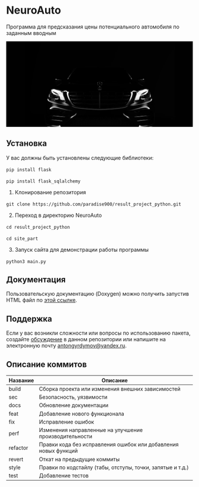 # NeuroAuto
Программа для предсказания цены потенциального автомобиля по заданным вводным <!-- описание репозитория -->
<!--Блок информации о репозитории в бейджах-->

![Logotype](./site_part/static/images/main_2.jpg)
<!--Установка-->
## Установка
У вас должны быть установлены следующие библиотеки:

```pip install flask```

```pip install flask_sqlalchemy```

1. Клонирование репозитория 

```git clone https://github.com/paradise900/result_project_python.git```

2. Переход в директорию NeuroAuto

```cd result_project_python```

```cd site_part```

3. Запуск сайта для демонстрации работы программы

```python3 main.py```

<!--Пользовательская документация-->
## Документация
Пользовательскую документацию (Doxygen) можно получить запустив HTML файл по [этой ссылке](./docs/ru/doxygen/html/index.html).

[Релизы программы]: https://github.com/paradise900/result_project_python/releases

<!--Поддержка-->
## Поддержка
Если у вас возникли сложности или вопросы по использованию пакета, создайте 
[обсуждение](https://github.com/paradise900/result_project_python/issues) в данном репозитории или напишите на электронную почту <antongyrdymov@yandex.ru>.

<!--описание коммитов-->
## Описание коммитов
| Название | Описание                                                        |
|----------|-----------------------------------------------------------------|
| build	   | Сборка проекта или изменения внешних зависимостей               |
| sec      | Безопасность, уязвимости                                        |
| docs	   | Обновление документации                                         |
| feat	   | Добавление нового функционала                                   |
| fix	   | Исправление ошибок                                              |
| perf	   | Изменения направленные на улучшение производительности          |
| refactor | Правки кода без исправления ошибок или добавления новых функций |
| revert   | Откат на предыдущие коммиты                                     |
| style	   | Правки по кодстайлу (табы, отступы, точки, запятые и т.д.)      |
| test	   | Добавление тестов                                               |
